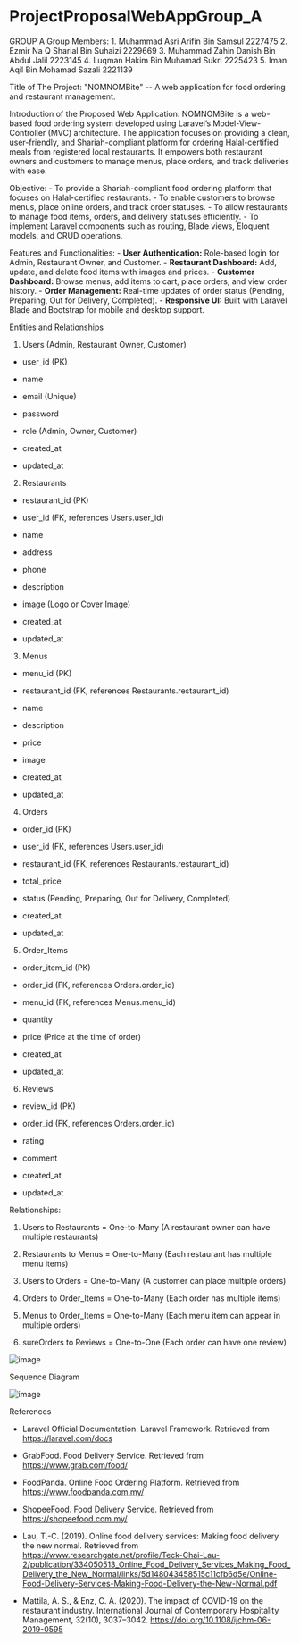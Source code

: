 # ProjectProposalWebAppGroup_A
GROUP A
Group Members: 1. Muhammad Asri Arifin Bin Samsul 2227475
               2. Ezmir Na Q Sharial Bin Suhaizi 2229669
               3. Muhammad Zahin Danish Bin Abdul Jalil 2223145
               4. Luqman Hakim Bin Muhamad Sukri 2225423
               5. Iman Aqil Bin Mohamad Sazali 2221139

Title of The Project: "NOMNOMBite" -- A web application for food ordering and restaurant management.

Introduction of the Proposed Web Application: NOMNOMBite is a web-based food ordering system developed using Laravel’s Model-View-Controller (MVC) architecture. 
                                              The application focuses on providing a clean, user-friendly, and Shariah-compliant platform for ordering Halal-certified meals from registered local restaurants. 
                                              It empowers both restaurant owners and customers to manage menus, place orders, and track deliveries with ease.

Objective: - To provide a Shariah-compliant food ordering platform that focuses on Halal-certified restaurants.
           - To enable customers to browse menus, place online orders, and track order statuses.
           - To allow restaurants to manage food items, orders, and delivery statuses efficiently.
           - To implement Laravel components such as routing, Blade views, Eloquent models, and CRUD operations.

Features and Functionalities: - **User Authentication:** Role-based login for Admin, Restaurant Owner, and Customer.
                              - **Restaurant Dashboard:** Add, update, and delete food items with images and prices.
                              - **Customer Dashboard:** Browse menus, add items to cart, place orders, and view order history.
                              - **Order Management:** Real-time updates of order status (Pending, Preparing, Out for Delivery, Completed).
                              - **Responsive UI:** Built with Laravel Blade and Bootstrap for mobile and desktop support.
                             


Entities and Relationships

1. Users (Admin, Restaurant Owner, Customer)

- user_id (PK)

- name

- email (Unique)

- password

- role (Admin, Owner, Customer)

- created_at

- updated_at

2. Restaurants

- restaurant_id (PK)

- user_id (FK, references Users.user_id)

- name

- address

- phone

- description

- image (Logo or Cover Image)

- created_at

- updated_at

3. Menus

- menu_id (PK)

- restaurant_id (FK, references Restaurants.restaurant_id)

- name

- description

- price

- image

- created_at

- updated_at

4. Orders

- order_id (PK)

- user_id (FK, references Users.user_id)

- restaurant_id (FK, references Restaurants.restaurant_id)

- total_price

- status (Pending, Preparing, Out for Delivery, Completed)

- created_at

- updated_at

5. Order_Items

- order_item_id (PK)

- order_id (FK, references Orders.order_id)

- menu_id (FK, references Menus.menu_id)

- quantity

- price (Price at the time of order)

- created_at

- updated_at

6. Reviews

- review_id (PK)

- order_id (FK, references Orders.order_id)

- rating

- comment

- created_at

- updated_at




Relationships:

1. Users to Restaurants = One-to-Many (A restaurant owner can have multiple restaurants)

2. Restaurants to Menus = One-to-Many (Each restaurant has multiple menu items)

3. Users to Orders = One-to-Many (A customer can place multiple orders)

4. Orders to Order_Items = One-to-Many (Each order has multiple items)

5. Menus to Order_Items = One-to-Many (Each menu item can appear in multiple orders)

6. sureOrders to Reviews = One-to-One (Each order can have one review)

![image](https://github.com/user-attachments/assets/b60791fa-f578-463a-afbd-f20f18a10344)




Sequence Diagram

![image](https://github.com/user-attachments/assets/0e055b00-b142-4ba5-a5b4-8ac0fba66cbf)




References

- Laravel Official Documentation. Laravel Framework. Retrieved from https://laravel.com/docs

- GrabFood. Food Delivery Service. Retrieved from https://www.grab.com/food/

- FoodPanda. Online Food Ordering Platform. Retrieved from https://www.foodpanda.com.my/

- ShopeeFood. Food Delivery Service. Retrieved from https://shopeefood.com.my/

- Lau, T.-C. (2019). Online food delivery services: Making food delivery the new normal. Retrieved from https://www.researchgate.net/profile/Teck-Chai-Lau-2/publication/334050513_Online_Food_Delivery_Services_Making_Food_Delivery_the_New_Normal/links/5d148043458515c11cfb6d5e/Online-Food-Delivery-Services-Making-Food-Delivery-the-New-Normal.pdf

- Mattila, A. S., & Enz, C. A. (2020). The impact of COVID-19 on the restaurant industry. International Journal of Contemporary Hospitality Management, 32(10), 3037–3042. https://doi.org/10.1108/ijchm-06-2019-0595











